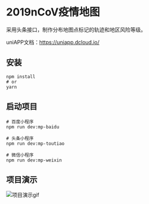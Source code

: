 # 2019nCoV疫情地图

采用头条接口，制作分布地图点标记的轨迹和地区风险等级。

uniAPP文档：https://uniapp.dcloud.io/

## 安装

```
npm install
# or
yarn 
```

## 启动项目
```
# 百度小程序
npm run dev:mp-baidu

# 头条小程序
npm run dev:mp-toutiao

# 微信小程序
npm run dev:mp-weixin
```

## 项目演示

![项目演示gif](./videogif.gif)

